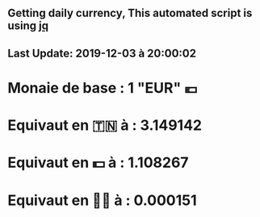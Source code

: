 ## Getting daily currency, This automated script is using [jq](https://stedolan.github.io/jq/)
## Last Update:  2019-12-03 à 20:00:02
 # Monaie de base : 1 "EUR" 💶 
 # Equivaut en 🇹🇳 à :  3.149142 
 # Equivaut en 💵 à : 1.108267
 # Equivaut en 🐱‍💻 à :  0.000151
